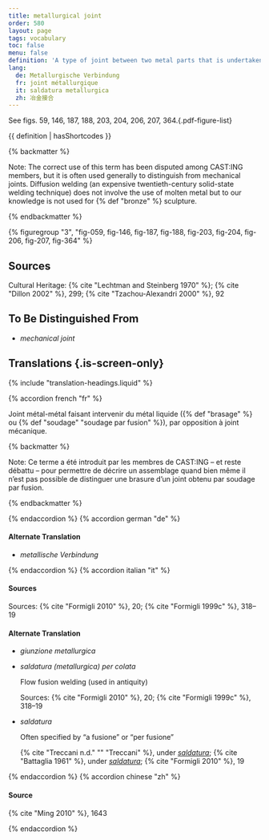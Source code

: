 ```yaml
---
title: metallurgical joint
order: 580
layout: page
tags: vocabulary
toc: false
menu: false
definition: 'A type of joint between two metal parts that is undertaken using molten metal. Examples of metallurgical joints include those made using {% def "welding" %}, {% def "brazing" %}, {% def "soldering" %}, and interlock casting.'
lang:
  de: Metallurgische Verbindung
  fr: joint métallurgique
  it: saldatura metallurgica
  zh: 冶金接合
---
```


See figs. 59, 146, 187, 188, 203, 204, 206, 207, 364.{.pdf-figure-list}

{{ definition | hasShortcodes }}

{% backmatter %}

Note: The correct use of this term has been disputed among CAST:ING members, but it is often used generally to distinguish from mechanical joints. Diffusion welding (an expensive twentieth-century solid-state welding technique) does not involve the use of molten metal but to our knowledge is not used for {% def "bronze" %} sculpture.

{% endbackmatter %}

{% figuregroup "3", "fig-059, fig-146, fig-187, fig-188, fig-203, fig-204, fig-206, fig-207, fig-364" %}

## Sources

Cultural Heritage: {% cite "Lechtman and Steinberg 1970" %}; {% cite "Dillon 2002" %}, 299; {% cite "Tzachou-Alexandri 2000" %}, 92

## To Be Distinguished From

- *mechanical joint*

## Translations {.is-screen-only}

<div class="accordion">
{% include "translation-headings.liquid" %}

{% accordion french "fr" %}

Joint métal-métal faisant intervenir du métal liquide ({% def "brasage" %} ou {% def "soudage" "soudage par fusion" %}), par opposition à joint mécanique.

{% backmatter %}

Note: Ce terme a été introduit par les membres de CAST:ING – et reste débattu – pour permettre de décrire un assemblage quand bien même il n’est pas possible de distinguer une brasure d’un joint obtenu par soudage par fusion.

{% endbackmatter %}

{% endaccordion %}
{% accordion german "de" %}

#### Alternate Translation

- *metallische Verbindung*

{% endaccordion %}
{% accordion italian "it" %}

#### Sources

Sources: {% cite "Formigli 2010" %}, 20; {% cite "Formigli 1999c" %}, 318–19

#### Alternate Translation

- *giunzione metallurgica*

- *saldatura (metallurgica) per colata* 

    Flow fusion welding (used in antiquity) 
    
    Sources: {% cite "Formigli 2010" %}, 20; {% cite "Formigli 1999c" %}, 318–19

- *saldatura*

    Often specified by “a fusione” or “per fusione”

    {% cite "Treccani n.d." "" "Treccani" %}, under [*saldatura*](https://www.treccani.it/vocabolario/saldatura/); {% cite "Battaglia 1961" %}, under [*saldatura*](http://www.gdli.it/pdf_viewer/Scripts/pdf.js/web/viewer.asp?file=/PDF/GDLI17/GDLI_17_ocr_395.pdf&parola=saldatura); {% cite "Formigli 2010" %}, 19

{% endaccordion %}
{% accordion chinese "zh" %}

#### Source

{% cite "Ming 2010" %}, 1643

{% endaccordion %}

</div>
